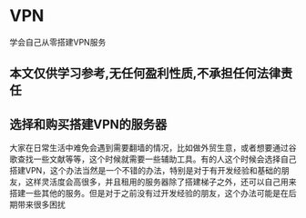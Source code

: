 # VPN
学会自己从零搭建VPN服务

## 本文仅供学习参考,无任何盈利性质,不承担任何法律责任

## 选择和购买搭建VPN的服务器

大家在日常生活中难免会遇到需要翻墙的情况，比如做外贸生意，或者想要通过谷歌查找一些文献等等，这个时候就需要一些辅助工具。有的人这个时候会选择自己搭建VPN，这个办法当然是一个不错的办法，特别是对于有开发经验和基础的朋友，这样灵活度会高很多，并且租用的服务器除了搭建梯子之外，还可以自己用来搭建一些其他的服务。但是对于之前没有过开发经验的朋友，这个办法可能是在后期带来很多困扰

